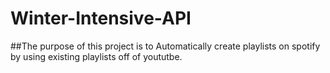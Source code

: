 # Winter-Intensive-API
##The purpose of this project is to Automatically create playlists on spotify by using existing playlists off of yoututbe. 
